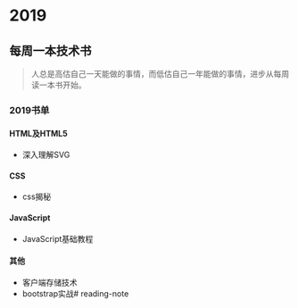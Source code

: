 # 2019

## 每周一本技术书

> 人总是高估自己一天能做的事情，而低估自己一年能做的事情，进步从每周读一本书开始。

### 2019书单

#### HTML及HTML5
+ 深入理解SVG 

#### CSS
+ css揭秘

#### JavaScript
+ JavaScript基础教程

#### 其他
+ 客户端存储技术
+ bootstrap实战# reading-note
